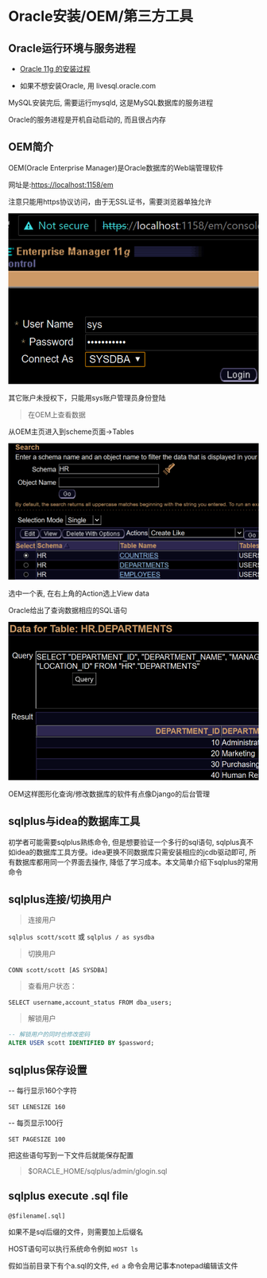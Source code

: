 # Oracle安装/OEM/第三方工具

## Oracle运行环境与服务进程

- [Oracle 11g 的安装过程](https://www.cnblogs.com/dmego/p/6353641.html)

- 如果不想安装Oracle, 用 livesql.oracle.com

MySQL安装完后, 需要运行mysqld, 这是MySQL数据库的服务进程

Oracle的服务进程是开机自动启动的, 而且很占内存

## OEM简介

OEM(Oracle Enterprise Manager)是Oracle数据库的Web端管理软件

网址是:[https://localhost:1158/em](https://localhost:1158/em)

注意只能用https协议访问，由于无SSL证书，需要浏览器单独允许

![01-oem-localhost1158](01-oem-localhost1158.png "01-oem-localhost1158")

其它账户未授权下，只能用sys账户管理员身份登陆

> 在OEM上查看数据

从OEM主页进入到scheme页面->Tables

![02-oem-tables](02-oem-tables.png "02-oem-tables")

选中一个表, 在右上角的Action选上View data

Oracle给出了查询数据相应的SQL语句

![03-oem-departments-data](03-oem-departments-data.png "03-oem-departments-data")

OEM这样图形化查询/修改数据库的软件有点像Django的后台管理

## sqlplus与idea的数据库工具

初学者可能需要sqlplus熟练命令, 但是想要验证一个多行的sql语句, sqlplus真不如idea的数据库工具方便。idea更换不同数据库只需安装相应的jcdb驱动即可, 所有数据库都用同一个界面去操作, 降低了学习成本。本文简单介绍下sqlplus的常用命令


## sqlplus连接/切换用户

> 连接用户

`sqlplus scott/scott` 或 `sqlplus / as sysdba`

> 切换用户

`CONN scott/scott [AS SYSDBA]`

> 查看用户状态：

`SELECT username,account_status FROM dba_users;`

> 解锁用户

```sql
-- 解锁用户的同时也修改密码
ALTER USER scott IDENTIFIED BY $password;
```

## sqlplus保存设置

-- 每行显示160个字符

`SET LENESIZE 160`

-- 每页显示100行

`SET PAGESIZE 100`

把这些语句写到一下文件后就能保存配置 

> $ORACLE_HOME/sqlplus/admin/glogin.sql

## sqlplus execute .sql file

`@$filename[.sql]`

如果不是sql后缀的文件，则需要加上后缀名

HOST语句可以执行系统命令例如 `HOST ls`

假如当前目录下有个a.sql的文件, `ed a` 命令会用记事本notepad编辑该文件

